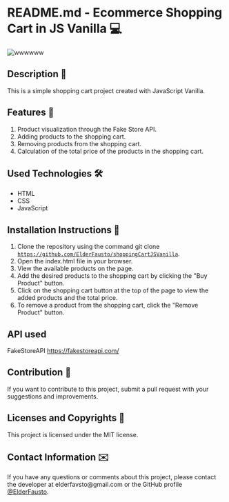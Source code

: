 # README.md - Ecommerce Shopping Cart in JS Vanilla 💻
![wwwwww](https://user-images.githubusercontent.com/85243693/219792478-bef3b610-506a-42ca-9e9f-41ddab6a6214.gif)

## Description 📜
This is a simple shopping cart project created with JavaScript Vanilla. 

## Features 🎫
1. Product visualization through the Fake Store API.
2. Adding products to the shopping cart.
3. Removing products from the shopping cart.
4. Calculation of the total price of the products in the shopping cart.

## Used Technologies 🛠️
- HTML
- CSS
- JavaScript

## Installation Instructions 📎
1. Clone the repository using the command git clone <code>https://github.com/ElderFausto/shoppingCartJSVanilla</code>.
2. Open the index.html file in your browser.
3. View the available products on the page.
4. Add the desired products to the shopping cart by clicking the "Buy Product" button.
5. Click on the shopping cart button at the top of the page to view the added products and the total price.
6. To remove a product from the shopping cart, click the "Remove Product" button.

## API used
FakeStoreAPI https://fakestoreapi.com/

## Contribution 🤝
If you want to contribute to this project, submit a pull request with your suggestions and improvements.

## Licenses and Copyrights 📰
This project is licensed under the MIT license.

## Contact Information ✉️
<p>If you have any questions or comments about this project, please contact the developer at elderfavsto@gmail.com or the GitHub profile <a href="https://github.com/ElderFausto">@ElderFausto</a>.</p>
